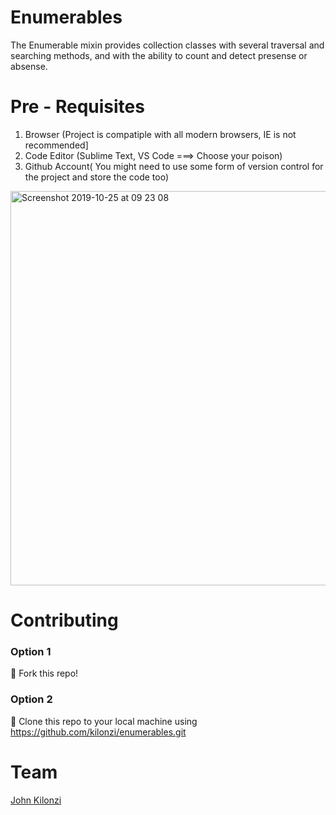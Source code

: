 # Enumerables

The Enumerable mixin provides collection classes with several traversal and searching methods, and with the ability to count and detect presense or absense.

# Pre - Requisites
1. Browser (Project is compatiple with all modern browsers, IE is not recommended]
2. Code Editor (Sublime Text, VS Code ===> Choose your poison)
3. Github Account( You might need to use some form of version control for the project and store the code too)

<img width="631" alt="Screenshot 2019-10-25 at 09 23 08" src="https://user-images.githubusercontent.com/9586665/67547971-3ce64100-f709-11e9-858a-753a33ddc08e.png">

# Contributing
### Option 1
🍴 Fork this repo!

### Option 2
👯 Clone this repo to your local machine using https://github.com/kilonzi/enumerables.git

# Team
[John Kilonzi](https://github.com/kilonzi)
